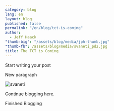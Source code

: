 ```yaml
---
category: blog
lang: en
layout: blog
published: false
permalink: "/en/blog/tct-is-coming"
author: 
  - Jeff Haack
"thumb-big": "/assets/blog/media/jph-thumb.jpg"
"thumb-fb": /assets/blog/media/svaneti_pd2.jpg
title: The TCT is Coming
---
```


Start writing your post

New paragraph

![svaneti]({{site.baseurl}}/assets/blog/media/svaneti_pd2.jpg)

Continue blogging here.

Finished Blogging




